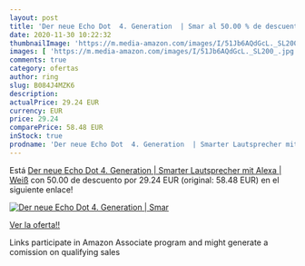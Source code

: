 ```yaml
---
layout: post
title: 'Der neue Echo Dot  4. Generation  | Smar al 50.00 % de descuento'
date: 2020-11-30 10:22:32
thumbnailImage: 'https://m.media-amazon.com/images/I/51Jb6AQdGcL._SL200_.jpg'
images: [ 'https://m.media-amazon.com/images/I/51Jb6AQdGcL._SL200_.jpg' ]
comments: true
category: ofertas
author: ring
slug: B084J4MZK6
description:
actualPrice: 29.24 EUR
currency: EUR
price: 29.24
comparePrice: 58.48 EUR
inStock: true
prodname: 'Der neue Echo Dot  4. Generation  | Smarter Lautsprecher mit Alexa | Weiß'
---
```


Está [Der neue Echo Dot  4. Generation  | Smarter Lautsprecher mit Alexa | Weiß](https://www.amazon.de/dp/B084J4MZK6/?tag=tolees0ca-21) con 50.00 de descuento por 29.24 EUR (original: 58.48 EUR) en el siguiente enlace!

[![Der neue Echo Dot  4. Generation  | Smar](https://m.media-amazon.com/images/I/51Jb6AQdGcL._SL200_.jpg)](https://www.amazon.de/dp/B084J4MZK6/?tag=tolees0ca-21)

[Ver la oferta!!](https://www.amazon.de/dp/B084J4MZK6/?tag=tolees0ca-21)

Links participate in Amazon Associate program and might generate a comission on qualifying sales


